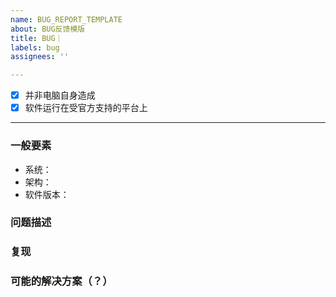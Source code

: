 ```yaml
---
name: BUG_REPORT_TEMPLATE
about: BUG反馈模版
title: BUG｜
labels: bug
assignees: ''

---
```


- [x]  并非电脑自身造成
- [x]  软件运行在受官方支持的平台上
___

### 一般要素
- 系统：
- 架构：
- 软件版本：

### 问题描述

### 复现

### 可能的解决方案（？）
